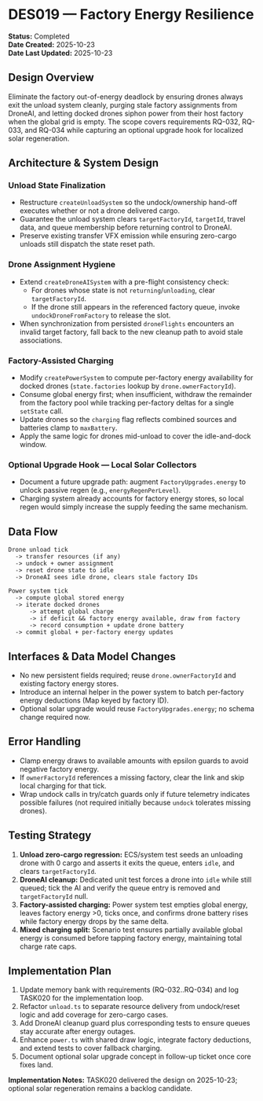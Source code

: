 # DES019 — Factory Energy Resilience

**Status:** Completed  
**Date Created:** 2025-10-23  
**Date Last Updated:** 2025-10-23

## Design Overview

Eliminate the factory out-of-energy deadlock by ensuring drones always exit the unload system cleanly, purging stale factory assignments from DroneAI, and letting docked drones siphon power from their host factory when the global grid is empty. The scope covers requirements RQ-032, RQ-033, and RQ-034 while capturing an optional upgrade hook for localized solar regeneration.

## Architecture & System Design

### Unload State Finalization

- Restructure `createUnloadSystem` so the undock/ownership hand-off executes whether or not a drone delivered cargo.
- Guarantee the unload system clears `targetFactoryId`, `targetId`, travel data, and queue membership before returning control to DroneAI.
- Preserve existing transfer VFX emission while ensuring zero-cargo unloads still dispatch the state reset path.

### Drone Assignment Hygiene

- Extend `createDroneAISystem` with a pre-flight consistency check:
  - For drones whose state is not `returning`/`unloading`, clear `targetFactoryId`.
  - If the drone still appears in the referenced factory queue, invoke `undockDroneFromFactory` to release the slot.
- When synchronization from persisted `droneFlights` encounters an invalid target factory, fall back to the new cleanup path to avoid stale associations.

### Factory-Assisted Charging

- Modify `createPowerSystem` to compute per-factory energy availability for docked drones (`state.factories` lookup by `drone.ownerFactoryId`).
- Consume global energy first; when insufficient, withdraw the remainder from the factory pool while tracking per-factory deltas for a single `setState` call.
- Update drones so the `charging` flag reflects combined sources and batteries clamp to `maxBattery`.
- Apply the same logic for drones mid-unload to cover the idle-and-dock window.

### Optional Upgrade Hook — Local Solar Collectors

- Document a future upgrade path: augment `FactoryUpgrades.energy` to unlock passive regen (e.g., `energyRegenPerLevel`).
- Charging system already accounts for factory energy stores, so local regen would simply increase the supply feeding the same mechanism.

## Data Flow

```
Drone unload tick
  -> transfer resources (if any)
  -> undock + owner assignment
  -> reset drone state to idle
  -> DroneAI sees idle drone, clears stale factory IDs

Power system tick
  -> compute global stored energy
  -> iterate docked drones
      -> attempt global charge
      -> if deficit && factory energy available, draw from factory
      -> record consumption + update drone battery
  -> commit global + per-factory energy updates
```

## Interfaces & Data Model Changes

- No new persistent fields required; reuse `drone.ownerFactoryId` and existing factory energy stores.
- Introduce an internal helper in the power system to batch per-factory energy deductions (Map keyed by factory ID).
- Optional solar upgrade would reuse `FactoryUpgrades.energy`; no schema change required now.

## Error Handling

- Clamp energy draws to available amounts with epsilon guards to avoid negative factory energy.
- If `ownerFactoryId` references a missing factory, clear the link and skip local charging for that tick.
- Wrap undock calls in try/catch guards only if future telemetry indicates possible failures (not required initially because `undock` tolerates missing drones).

## Testing Strategy

1. **Unload zero-cargo regression:** ECS/system test seeds an unloading drone with 0 cargo and asserts it exits the queue, enters `idle`, and clears `targetFactoryId`.
2. **DroneAI cleanup:** Dedicated unit test forces a drone into `idle` while still queued; tick the AI and verify the queue entry is removed and `targetFactoryId` null.
3. **Factory-assisted charging:** Power system test empties global energy, leaves factory energy >0, ticks once, and confirms drone battery rises while factory energy drops by the same delta.
4. **Mixed charging split:** Scenario test ensures partially available global energy is consumed before tapping factory energy, maintaining total charge rate caps.

## Implementation Plan

1. Update memory bank with requirements (RQ-032..RQ-034) and log TASK020 for the implementation loop.
2. Refactor `unload.ts` to separate resource delivery from undock/reset logic and add coverage for zero-cargo cases.
3. Add DroneAI cleanup guard plus corresponding tests to ensure queues stay accurate after energy outages.
4. Enhance `power.ts` with shared draw logic, integrate factory deductions, and extend tests to cover fallback charging.
5. Document optional solar upgrade concept in follow-up ticket once core fixes land.

**Implementation Notes:** TASK020 delivered the design on 2025-10-23; optional solar regeneration remains a backlog candidate.
